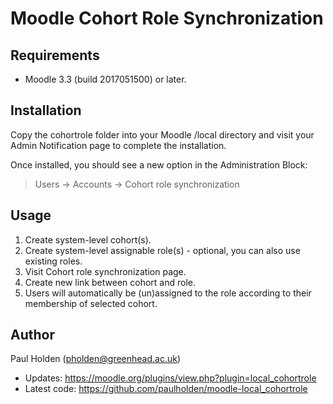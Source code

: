 Moodle Cohort Role Synchronization
==================================

Requirements
------------
- Moodle 3.3 (build 2017051500) or later.

Installation
------------
Copy the cohortrole folder into your Moodle /local directory and visit your Admin Notification page to complete the installation.

Once installed, you should see a new option in the Administration Block:

> Users -> Accounts -> Cohort role synchronization

Usage
-----
1. Create system-level cohort(s).
2. Create system-level assignable role(s) - optional, you can also use existing roles.
3. Visit Cohort role synchronization page.
4. Create new link between cohort and role.
5. Users will automatically be (un)assigned to the role according to their membership of selected cohort.

Author
------
Paul Holden (pholden@greenhead.ac.uk)

- Updates: https://moodle.org/plugins/view.php?plugin=local_cohortrole
- Latest code: https://github.com/paulholden/moodle-local_cohortrole
